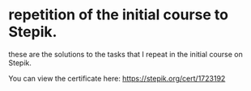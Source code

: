 # repetition of the initial course to Stepik.
these are the solutions to the tasks that I repeat in the initial course on Stepik.

You can view the certificate here: https://stepik.org/cert/1723192